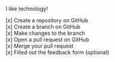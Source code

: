  I like technology!

 [x] Create a repository on GitHub  
 [x] Create a branch on GitHub  
 [x] Make changes to the branch  
 [x] Open a pull request on GitHub  
 [x] Merge your pull request  
 [x] Filled out the feedback form (optional)  
